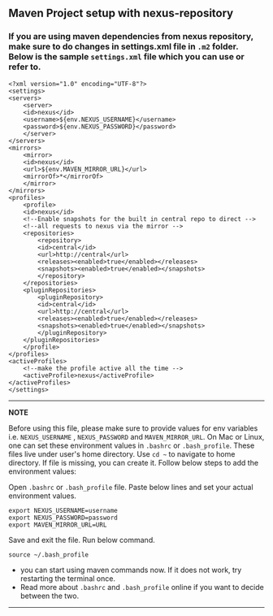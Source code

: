 ## Maven Project setup with nexus-repository
### If you are using maven dependencies from nexus repository, make sure to do changes in settings.xml file in `.m2` folder. Below is the sample `settings.xml` file which you can use or refer to.
    <?xml version="1.0" encoding="UTF-8"?>
    <settings>
    <servers>
        <server>
        <id>nexus</id>
        <username>${env.NEXUS_USERNAME}</username>
        <password>${env.NEXUS_PASSWORD}</password>
        </server>
    </servers>
    <mirrors>
        <mirror>
        <id>nexus</id>
        <url>${env.MAVEN_MIRROR_URL}</url>
        <mirrorOf>*</mirrorOf>
        </mirror>
    </mirrors>
    <profiles>
        <profile>
        <id>nexus</id>
        <!--Enable snapshots for the built in central repo to direct -->
        <!--all requests to nexus via the mirror -->
        <repositories>
            <repository>
            <id>central</id>
            <url>http://central</url>
            <releases><enabled>true</enabled></releases>
            <snapshots><enabled>true</enabled></snapshots>
            </repository>
        </repositories>
        <pluginRepositories>
            <pluginRepository>
            <id>central</id>
            <url>http://central</url>
            <releases><enabled>true</enabled></releases>
            <snapshots><enabled>true</enabled></snapshots>
            </pluginRepository>
        </pluginRepositories>
        </profile>
    </profiles>
    <activeProfiles>
        <!--make the profile active all the time -->
        <activeProfile>nexus</activeProfile>
    </activeProfiles>
    </settings>
---
**NOTE**

Before using this file, please make sure to provide values for env variables i.e. `NEXUS_USERNAME` , `NEXUS_PASSWORD` and `MAVEN_MIRROR_URL`.
On Mac or Linux, one can set these environment values in `.bashrc` or `.bash_profile`. These files live under user's home directory. Use `cd ~` to navigate to home directory. If file is missing, you can create it. Follow below steps to add the environment values:

Open `.bashrc` or `.bash_profile` file. Paste below lines and set your actual environment values.
```
export NEXUS_USERNAME=username
export NEXUS_PASSWORD=password
export MAVEN_MIRROR_URL=URL
```
Save and exit the file. Run below command.
```
source ~/.bash_profile
```
- you can start using maven commands now. If it does not work, try restarting the terminal once.
- Read more about `.bashrc` and `.bash_profile` online if you want to decide between the two.
---